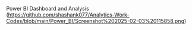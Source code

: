 Power BI Dashboard and Analysis
(https://github.com/shashank077/Analytics-Work-Codes/blob/main/Power_BI/Screenshot%202025-02-03%20115858.png)
